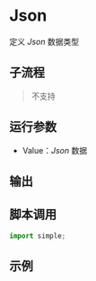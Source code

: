 # Json 
定义 *Json* 数据类型

## 子流程
> 不支持


## 运行参数

* Value：*Json* 数据


## 输出

    


## 脚本调用

```python
import simple;

```

## 示例